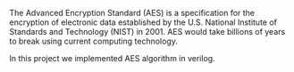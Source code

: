 The Advanced Encryption Standard (AES) is a specification for the encryption of electronic data established by the U.S. National Institute of Standards and Technology (NIST) in 2001. 
AES would take billions of years to break using current computing technology.  

In this project we implemented AES algorithm in verilog.
